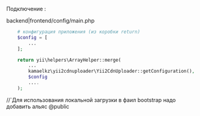 Подключение :

backend|frontend/config/main.php
```php 
    # конфигурация приложения (из коробки return)
    $config = [
        ...
    ];

    return yii\helpers\ArrayHelper::merge(
        ...
        kamaelkz\yii2cdnuploader\Yii2CdnUploader::getConfiguration(),
        $config
        ....
    );
```




//`Для использования локальной загрузки в фаил bootstrap надо добавить альяс @public